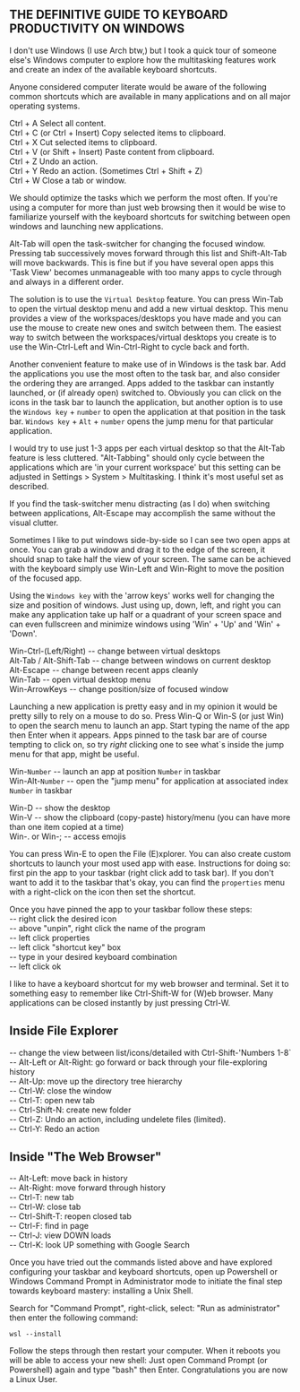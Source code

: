## THE DEFINITIVE GUIDE TO KEYBOARD PRODUCTIVITY ON WINDOWS

I don't use Windows (I use Arch btw,) but I took a quick tour of someone else's Windows computer to
explore how the multitasking features work and create an index of the available keyboard shortcuts.

Anyone considered computer literate would be aware of the following common shortcuts which are
available in many applications and on all major operating systems.

Ctrl + A	Select all content.\
Ctrl + C (or Ctrl + Insert)	Copy selected items to clipboard.\
Ctrl + X	Cut selected items to clipboard.\
Ctrl + V (or Shift + Insert)	Paste content from clipboard.\
Ctrl + Z	Undo an action.\
Ctrl + Y	Redo an action. (Sometimes Ctrl + Shift + Z)\
Ctrl + W  Close a tab or window.

We should optimize the tasks which we perform the most often. If you're using a computer for more
than just web browsing then it would be wise to familiarize yourself with the keyboard shortcuts for
switching between open windows and launching new applications.

Alt-Tab will open the task-switcher for changing the focused window. Pressing tab successively moves
forward through this list and Shift-Alt-Tab will move backwards. This is fine but if you have several
open apps this 'Task View' becomes unmanageable with too many apps to cycle through and always in a
different order.

The solution is to use the `Virtual Desktop` feature. You can press Win-Tab to open the virtual desktop
menu and add a new virtual desktop. This menu provides a view of the workspaces/desktops you have made
and you can use the mouse to create new ones and switch between them. The easiest way to switch between
the workspaces/virtual desktops you create is to use the Win-Ctrl-Left and Win-Ctrl-Right to cycle back
and forth.

Another convenient feature to make use of in Windows is the task bar. Add the applications you use the
most often to the task bar, and also consider the ordering they are arranged. Apps added to the taskbar
can instantly launched, or (if already open) switched to. Obviously you can click on the icons in the
task bar to launch the application, but another option is to use the `Windows key` + `number` to open
the application at that position in the task bar. `Windows key` + `Alt` + `number` opens the jump menu
for that particular application.

I would try to use just 1-3 apps per each virtual desktop so that the Alt-Tab feature is less cluttered.
"Alt-Tabbing" should only cycle between the applications which are 'in your current workspace' but this
setting can be adjusted in Settings > System > Multitasking. I think it's most useful set as described.

If you find the task-switcher menu distracting (as I do) when switching between applications, Alt-Escape
may accomplish the same without the visual clutter.

Sometimes I like to put windows side-by-side so I can see two open apps at once. You can grab a window
and drag it to the edge of the screen, it should snap to take half the view of your screen. The same can
be achieved with the keyboard simply use Win-Left and Win-Right to move the position of the focused app.

Using the `Windows key` with the 'arrow keys' works well for changing the size and position of windows.
Just using up, down, left, and right you can make any application take up half or a quadrant of your
screen space and can even fullscreen and minimize windows using 'Win' + 'Up' and 'Win' + 'Down'.

Win-Ctrl-(Left/Right)  -- change between virtual desktops\
Alt-Tab / Alt-Shift-Tab  -- change between windows on current desktop\
Alt-Escape  -- change between recent apps cleanly\
Win-Tab  -- open virtual desktop menu\
Win-ArrowKeys  -- change position/size of focused window

Launching a new application is pretty easy and in my opinion it would be pretty silly to rely on a mouse
to do so. Press Win-Q or Win-S (or just Win) to open the search menu to launch an app. Start typing the
name of the app then Enter when it appears. Apps pinned to the task bar are of course tempting to click
on, so try *right* clicking one to see what`s inside the jump menu for that app, might be useful.

Win-`Number`  -- launch an app at position `Number` in taskbar\
Win-Alt-`Number`  -- open the "jump menu" for application at associated index `Number` in taskbar

Win-D  -- show the desktop\
Win-V  -- show the clipboard (copy-paste) history/menu (you can have more than one item copied at a time)\
Win-. or Win-;  -- access emojis

You can press Win-E to open the File (E)xplorer. You can also create custom shortcuts to launch your most
used app with ease. Instructions for doing so: first pin the app to your taskbar (right click add to task
bar). If you don't want to add it to the taskbar that's okay, you can find the `properties` menu with a
right-click on the icon then set the shortcut.

Once you have pinned the app to your taskbar follow these steps:\
  -- right click the desired icon\
  -- above "unpin", right click the name of the program\
  -- left click properties\
  -- left click "shortcut key" box\
  -- type in your desired keyboard combination\
  -- left click ok

I like to have a keyboard shortcut for my web browser and terminal. Set it to something easy to remember
like Ctrl-Shift-W for (W)eb browser. Many applications can be closed instantly by just pressing Ctrl-W.

## Inside File Explorer
-- change the view between list/icons/detailed with Ctrl-Shift-'Numbers 1-8`\
-- Alt-Left or Alt-Right: go forward or back through your file-exploring history\
-- Alt-Up: move up the directory tree hierarchy\
-- Ctrl-W: close the window\
-- Ctrl-T: open new tab\
-- Ctrl-Shift-N: create new folder\
-- Ctrl-Z: Undo an action, including undelete files (limited).\
-- Ctrl-Y: Redo an action

## Inside "The Web Browser"
-- Alt-Left: move back in history\
-- Alt-Right: move forward through history\
-- Ctrl-T: new tab\
-- Ctrl-W: close tab\
-- Ctrl-Shift-T: reopen closed tab\
-- Ctrl-F: find in page\
-- Ctrl-J: view DOWN loads\
-- Ctrl-K: look UP something with Google Search

Once you have tried out the commands listed above and have explored configuring your taskbar and keyboard
shortcuts, open up Powershell or Windows Command Prompt in Administrator mode to initiate the final step
towards keyboard mastery: installing a Unix Shell.

Search for "Command Prompt", right-click, select: "Run as administrator" then enter the following command:
```
wsl --install
```

Follow the steps through then restart your computer. When it reboots you will be able to access your new
shell: Just open Command Prompt (or Powershell) again and type "bash" then Enter. Congratulations you are
now a Linux User.
